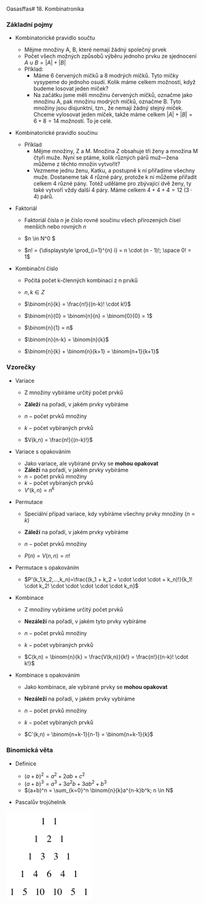 Oasasffas# 18. Kombinatronika

### Základní pojmy

- Kombinatorické pravidlo součtu

  - Mějme množiny A, B, které nemají žádný společný prvek
  - Počet všech možných způsobů výběru jednoho prvku ze sjednocení $A ∪ B = |A| + |B|$
  - Příklad:
    - Máme 6 červených míčků a 8 modrých míčků. Tyto míčky vysypeme do jednoho osudí. Kolik máme celkem možností, když budeme losovat jeden míček?
    - Na začátku jsme měli množinu červených míčků, označme jako množinu A, pak množinu modrých míčků, označme B. Tyto množiny jsou disjunktní, tzn., že nemají žádný stejný míček. Chceme vylosovat jeden míček, takže máme celkem $|A| + |B| = 6 + 8 = 14$ možností. To je celé.

- Kombinatorické pravidlo součinu

  - Příklad
    - Mějme množiny, Z a M. Množina Z obsahuje tři ženy a množina M čtyři muže. Nyní se ptáme, kolik různých párů muž—žena můžeme z těchto množin vytvořit?
    - Vezmeme jednu ženu, Katku, a postupně k ní přiřadíme všechny muže. Dostaneme tak 4 různé páry, protože k ní můžeme přiřadit celkem 4 různé pány. Totéž uděláme pro zbývající dvě ženy, ty také vytvoří vždy další 4 páry. Máme celkem $4 + 4 + 4 = 12 \ (3 \cdot 4)$ párů.

- Faktoriál

  - Faktoriál čísla $n$ je číslo rovné součinu všech přirozených čísel menších nebo rovných $n$

  - $n \in N^0 $
  - $n! = {\displaystyle \prod_{i=1}^{n} i} = n \cdot (n - 1)!; \space 0! = 1$

- Kombinační číslo

  - Počítá počet k-členných kombinací z n prvků

  - $n, k \in Z$
  - $\binom{n}{k} = \frac{n!}{(n-k)! \cdot k!}$
  - $\binom{n}{0} = \binom{n}{n} = \binom{0}{0} = 1$
  - $\binom{n}{1} = n$
  - $\binom{n}{n-k} = \binom{n}{k}$
  - $\binom{n}{k} + \binom{n}{k+1} = \binom{n+1}{k+1}$

### Vzorečky

- Variace

  - Z množiny vybíráme určitý počet prvků
  - **Záleží** na pořadí, v jakém prvky vybíráme

  - $n - \text{počet prvků množiny}$
  - $k - \text{počet vybíraných prvků}$
  - $V(k,n) = \frac{n!}{(n-k)!}$

- Variace s opakováním

  - Jako variace, ale vybírané prvky se **mohou opakovat**
  - **Záleží** na pořadí, v jakém prvky vybíráme
  - $n - \text{počet prvků množiny}$
  - $k - \text{počet vybíraných prvků}$
  - $V'(k,n) = n^k$

- Permutace

  - Speciální případ variace, kdy vybíráme všechny prvky množiny ($n = k$)
  - **Záleží** na pořadí, v jakém prvky vybíráme

  - $n - \text{počet prvků množiny}$
  - $P(n) = V(n,n) = n!$

- Permutace s opakováním

  - $P'(k_1,k_2,...,k_n)=\frac{(k_1 + k_2 + \cdot \cdot \cdot + k_n)!}{k_1! \cdot k_2! \cdot \cdot \cdot \cdot \cdot k_n}$

- Kombinace

  - Z množiny vybíráme určitý počet prvků
  - **Nezáleží** na pořadí, v jakém tyto prvky vybíráme

  - $n - \text{počet prvků množiny}$
  - $k - \text{počet vybíraných prvků}$
  - $C(k,n) = \binom{n}{k} = \frac{V(k,n)}{k!} = \frac{n!}{(n-k)! \cdot k!}$

- Kombinace s opakováním

  - Jako kombinace, ale vybírané prvky se **mohou opakovat**
  - **Nezáleží** na pořadí, v jakém prvky vybíráme

  - $n - \text{počet prvků množiny}$
  - $k - \text{počet vybíraných prvků}$
  - $C'(k,n) = \binom{n+k-1}{n-1} = \binom{n+k-1}{k}$

### Binomická věta

- Definice

  - $(a+b)^2 = a^2 + 2ab+c^2$
  - $(a+b)^3 = a^3 + 3a^2b+3ab^2 + b^3$
  - $(a+b)^n = \sum_{k=0}^n \binom{n}{k}a^{n-k}b^k; n \in N$

- Pascalův trojúhelník

![Pascalův trojúhelník](1.png)
